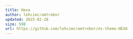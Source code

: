 ```yaml
---
title: Hexa
author: lehcimcramtrebor
updated: 2025-02-28
size: 598
url: https://github.com/lehcimcramtrebor/es-theme-HEXA
---
```

